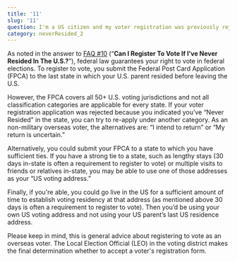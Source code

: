 ```yaml
---
title: '11'
slug: '11'
question: I'm a US citizen and my voter registration was previously rejected because I've never resided in the US. What can I do?
category: neverResided_2
---
```

As noted in the answer to [FAQ #10](/faqs/10) (“**Can I Register To Vote If I’ve Never Resided In The U.S.?**”), federal law guarantees your right to vote in federal elections. To register to vote, you submit the Federal Post Card Application (FPCA) to the last state in which your U.S. parent resided before leaving the U.S. 

However, the FPCA covers all 50+ U.S. voting jurisdictions and not all classification categories are applicable for every state. If your voter registration application was rejected because you indicated you’ve “Never Resided” in the state, you can try to re-apply under another category. As an non-military overseas voter, the alternatives are: “I intend to return” or “My return is uncertain.”

Alternatively, you could submit your FPCA to a state to which you have sufficient ties. If you have a strong tie to a state, such as lengthy stays (30 days in-state is often a requirement to register to vote) or multiple visits to friends or relatives in-state, you may be able to use one of those addresses as your “US voting address.”

Finally, if you're able, you could go live in the US for a sufficient amount of time to establish voting residency at that address (as mentioned above 30 days is often a requirement to register to vote). Then you’d be using your own US voting address and not using your US parent’s last US residence address.

Please keep in mind, this is general advice about registering to vote as an overseas voter. The Local Election Official (LEO) in the voting district makes the final determination whether to accept a voter's registration form.
